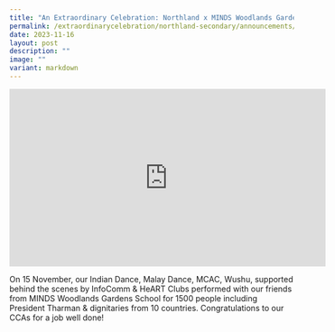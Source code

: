 ```yaml
---
title: "An Extraordinary Celebration: Northland x MINDS Woodlands Gardens School"
permalink: /extraordinarycelebration/northland-secondary/announcements/permalink/
date: 2023-11-16
layout: post
description: ""
image: ""
variant: markdown
---
```

<iframe allowfullscreen="" allow="accelerometer; autoplay; clipboard-write; encrypted-media; gyroscope; picture-in-picture; web-share" frameborder="0" title="YouTube video player" src="https://www.youtube.com/embed/DeUiOGbevdc?si=LpANEbE6a2mWI93u" height="315" width="560"></iframe>

On 15 November, our Indian Dance, Malay Dance, MCAC, Wushu, supported behind the scenes by InfoComm &amp; HeART Clubs performed with our friends from MINDS Woodlands Gardens School for 1500 people including President Tharman &amp; dignitaries from 10 countries. Congratulations to our CCAs for a job well done!